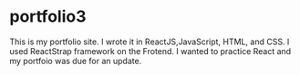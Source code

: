 # portfolio3
This is my portfolio site. I wrote it in ReactJS,JavaScript, HTML, and CSS. I used ReactStrap framework on the Frotend. I wanted to practice React and my portfoio was due for an update.
